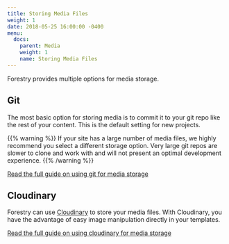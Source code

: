```yaml
---
title: Storing Media Files
weight: 1
date: 2018-05-25 16:00:00 -0400
menu:
  docs:
    parent: Media
    weight: 1
    name: Storing Media Files
---
```


Forestry provides multiple options for media storage.

## Git

The most basic option for storing media is to commit it to your git repo like the rest of your content. This is the default setting for new projects.

{{% warning %}}
If your site has a large number of media files, we highly recommend you select a different storage option. Very large git repos are slower to clone and work with and will not present an optimal development experience.
{{% /warning %}}

[Read the full guide on using git for media storage](/docs/media/git)

## Cloudinary

Forestry can use [Cloudinary](https://cloudinary.com/) to store your media files. With Cloudinary, you have the advantage of easy image manipulation directly in your templates.

[Read the full guide on using cloudinary for media storage](/docs/media/git)